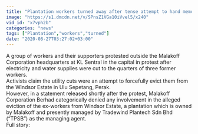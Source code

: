 ```yaml
---
title: "Plantation workers turned away after tense attempt to hand memo"
image: "https://s1.dmcdn.net/v/SPnsZ1VGa10iVvel5/x240"
vid_id: "x7vph2b"
categories: "news"
tags: ["Plantation","workers","turned"]
date: "2020-08-27T03:27:02+03:00"
---
```

A group of workers and their supporters protested outside the Malakoff Corporation headquarters at KL Sentral in the capital in protest after electricity and water supplies were cut to the quarters of three former workers.  <br>Activists claim the utility cuts were an attempt to forcefully evict them from the Windsor Estate in Ulu Sepetang, Perak.  <br>However, in a statement released shortly after the protest, Malakoff Corporation Berhad categorically denied any involvement in the alleged eviction of the ex-workers from Windsor Estate, a plantation which is owned by Malakoff and presently managed by Tradewind Plantech Sdn Bhd (“TPSB”) as the managing agent.  <br>Full story: 
